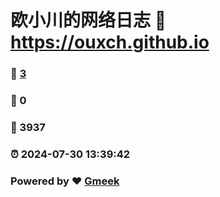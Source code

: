 # 欧小川的网络日志 :link: https://ouxch.github.io 
### :page_facing_up: [3](https://ouxch.github.io/tag.html) 
### :speech_balloon: 0 
### :hibiscus: 3937 
### :alarm_clock: 2024-07-30 13:39:42 
### Powered by :heart: [Gmeek](https://github.com/Meekdai/Gmeek)
